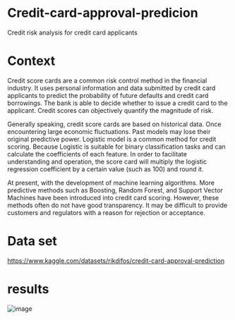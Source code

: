 # Credit-card-approval-predicion
Credit risk analysis for credit card applicants
# Context
Credit score cards are a common risk control method in the financial industry. It uses personal information and data submitted by credit card applicants to predict the probability of future defaults and credit card borrowings. The bank is able to decide whether to issue a credit card to the applicant. Credit scores can objectively quantify the magnitude of risk.
 
Generally speaking, credit score cards are based on historical data. Once encountering large economic fluctuations. Past models may lose their original predictive power. Logistic model is a common method for credit scoring. Because Logistic is suitable for binary classification tasks and can calculate the coefficients of each feature. In order to facilitate understanding and operation, the score card will multiply the logistic regression coefficient by a certain value (such as 100) and round it.
 
At present, with the development of machine learning algorithms. More predictive methods such as Boosting, Random Forest, and Support Vector Machines have been introduced into credit card scoring. However, these methods often do not have good transparency. It may be difficult to provide customers and regulators with a reason for rejection or acceptance.

# Data set 
https://www.kaggle.com/datasets/rikdifos/credit-card-approval-prediction 

# results
![image](https://user-images.githubusercontent.com/26185722/176666032-00c113d5-970c-4a71-a675-264b8005fd5b.png)
